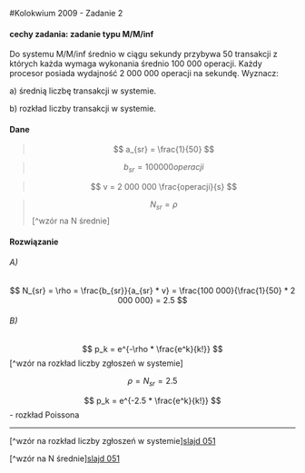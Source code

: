 #Kolokwium 2009 - Zadanie 2

#### cechy zadania: zadanie typu M/M/inf

Do systemu M/M/inf średnio w ciągu sekundy przybywa 50 transakcji z których każda wymaga wykonania średnio 100 000 operacji.
Każdy procesor posiada wydajność 2 000 000 operacji na sekundę. Wyznacz:

a) średnią liczbę transakcji w systemie.

b) rozkład liczby transakcji w systemie.

#### Dane

> $$ a_{sr} = \frac{1}{50} $$ 

> $$ b_{sr} = 100 000 operacji $$ 

> $$ v = 2 000 000 \frac{operacji}{s} $$
 
> $$ N_{sr} = \rho $$ [^wzór na N średnie]

#### Rozwiązanie
 
###### A)

$$ N_{sr} = \rho = \frac{b_{sr}}{a_{sr} * v} = \frac{100 000}{\frac{1}{50} * 2 000 000} = 2.5 $$

###### B)

$$ p_k = e^{-\rho * \frac{e^k}{k!}} $$ [^wzór na rozkład liczby zgłoszeń w systemie]

$$ \rho = N_{sr} = 2.5 $$ 

$$ p_k = e^{-2.5 * \frac{e^k}{k!}} $$ - rozkład Poissona

----
[^wzór na rozkład liczby zgłoszeń w systemie][slajd 051](../../../../materialy/wyklad/051/slide.html)

[^wzór na N średnie][slajd 051](../../../../materialy/wyklad/051/slide.html)